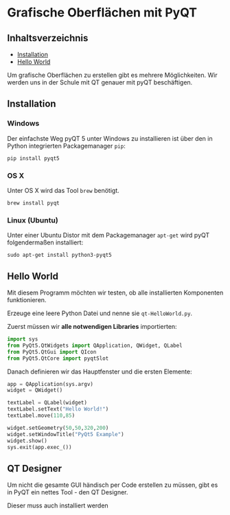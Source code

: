 # Grafische Oberflächen mit PyQT

## Inhaltsverzeichnis

* [Installation](#installation)
* [Hello World](#hello-world)

Um grafische Oberflächen zu erstellen gibt es mehrere Möglichkeiten. Wir werden uns in der Schule mit QT genauer mit pyQT beschäftigen.
## Installation
### Windows
Der einfachste Weg pyQT 5 unter Windows zu installieren ist über den in Python integrierten Packagemanager `pip`:

```
pip install pyqt5
```

### OS X
Unter OS X wird das Tool `brew` benötigt.

```
brew install pyqt
```


### Linux (Ubuntu)
Unter einer Ubuntu Distor mit dem Packagemanager `apt-get` wird pyQT folgendermaßen installiert:

```
sudo apt-get install python3-pyqt5
```

## Hello World
Mit diesem Programm möchten wir testen, ob alle installierten Komponenten funktionieren.

Erzeuge eine leere Python Datei und nenne sie `qt-HelloWorld.py`.

Zuerst müssen wir **alle notwendigen Libraries** importierten:
```python
import sys
from PyQt5.QtWidgets import QApplication, QWidget, QLabel
from PyQt5.QtGui import QIcon
from PyQt5.QtCore import pyqtSlot
```

Danach definieren wir das Hauptfenster und die ersten Elemente:

```python
app = QApplication(sys.argv)
widget = QWidget()

textLabel = QLabel(widget)
textLabel.setText("Hello World!")
textLabel.move(110,85)

widget.setGeometry(50,50,320,200)
widget.setWindowTitle("PyQt5 Example")
widget.show()
sys.exit(app.exec_())
```
## QT Designer
Um nicht die gesamte GUI händisch per Code erstellen zu müssen, gibt es in PyQT ein nettes Tool - den QT Designer. 

Dieser muss auch installiert werden